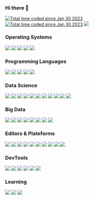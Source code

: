### Hi there 👋

<a href="https://www.linkedin.com/in/xadrien/">
    <img src="https://img.shields.io/badge/-0A66C2?style=flat&logo=linkedin&logoColor=white" alt="Total time coded since Jan 30 2023" />
</a>
<a href="https://wakatime.com/@54d99f29-75b1-48c3-a9ec-a4132e114e56"><img src="https://wakatime.com/badge/user/54d99f29-75b1-48c3-a9ec-a4132e114e56.svg" alt="Total time coded since Jan 30 2023" /></a>

<a href="https://wakatime.com/@54d99f29-75b1-48c3-a9ec-a4132e114e56">
  <img src="https://wakatime.com/share/@ADkernx/f07de5dc-110e-463d-895a-6342b09a3273.svg" />
</a>

### Operating Systems

<img src="https://img.shields.io/badge/Darwin-000000?style=flat&logo=apple&logoColor=white"/>
<img src="https://img.shields.io/badge/Ubuntu-E95420?style=flat&logo=ubuntu&logoColor=white"/>
<img src="https://img.shields.io/badge/Red_Hat-EE0000?style=flat&logo=redhat&logoColor=white"/>
<img src="https://img.shields.io/badge/Alpine_Linux-0D597F?style=flat&logo=alpinelinux&logoColor=white"/>
<img src="https://img.shields.io/badge/Debian-A81D33?style=flat&logo=debian&logoColor=white"/>

### Programming Languages

<img src="https://img.shields.io/badge/Python3-0277BD?style=flat&logo=python&logoColor=white" />
<img src="https://img.shields.io/badge/Bash-424242?style=flat&logo=gnubash&logoColor=white" />
<img src="https://img.shields.io/badge/SQL/NoSQL-E91E63?style=flat&logo=amazondynamodb&logoColor=white" />
<img src="https://img.shields.io/badge/R-3776AB?style=flat&logo=r&logoColor=white" />
<img src="https://img.shields.io/badge/Scala-CB171E?style=flat&logo=scala&logoColor=white" />

### Data Science

<img src="https://img.shields.io/badge/Pandas-150458?style=flat&logo=pandas&logoColor=white"/>
<img src="https://img.shields.io/badge/NumPy-013243?style=flat&logo=numpy&logoColor=white"/>
<img src="https://img.shields.io/badge/Polars-CD792C?style=flat&logo=polars&logoColor=white"/>
<img src="https://img.shields.io/badge/SciPy-8CAAE6?style=flat&logo=scipy&logoColor=white"/>
<img src="https://img.shields.io/badge/Scikit_Learn-F7931E?style=flat&logo=scikitlearn&logoColor=white"/>
<img src="https://img.shields.io/badge/Keras-D00000?style=flat&logo=keras&logoColor=white"/>
<img src="https://img.shields.io/badge/MLFlow-0194E2?style=flat&logo=mlflow&logoColor=white"/>
<img src="https://img.shields.io/badge/PyTorch-EE4C2C?style=flat&logo=pytorch&logoColor=white"/>
<img src="https://img.shields.io/badge/pytest-0A9EDC?style=flat&logo=pytest&logoColor=white"/>
<img src="https://img.shields.io/badge/Folium-77B829?style=flat&logo=folium&logoColor=white"/>
<img src="https://img.shields.io/badge/Plotly-3F4F75?style=flat&logo=plotly&logoColor=white"/>

### Big Data

<img src="https://img.shields.io/badge/Spark-E25A1C?style=flat&logo=apachespark&logoColor=white"/>
<img src="https://img.shields.io/badge/Hive-FBC02D?style=flat&logo=apachehive&logoColor=white"/>
<img src="https://img.shields.io/badge/HDFS-66CCFF?style=flat&logo=apachehadoop&logoColor=white"/>
<img src="https://img.shields.io/badge/Kafka-231F20?style=flat&logo=apachekafka&logoColor=white"/>
<img src="https://img.shields.io/badge/Oracle-F80000?style=flat&logo=oracle&logoColor=white"/>
<img src="https://img.shields.io/badge/Cassandra-1287B1?style=flat&logo=apachecassandra&logoColor=white"/>
<img src="https://img.shields.io/badge/MongoDB-47A248?style=flat&logo=mongodb&logoColor=white"/>
<img src="https://img.shields.io/badge/AirFlow-017CEE?style=flat&logo=apacheairflow&logoColor=white"/>

### Editors & Plateforms

<img src="https://img.shields.io/badge/VS_Code-007ACC?style=flat&logo=visualstudiocode&logoColor=white"/>
<img src="https://img.shields.io/badge/Jupyter-F37626?style=flat&logo=jupyter&logoColor=white"/>
<img src="https://img.shields.io/badge/Vim-019733?style=flat&logo=vim&logoColor=white"/>
<img src="https://img.shields.io/badge/Sublime-FF9800?style=flat&logo=sublimetext&logoColor=white"/>
<img src="https://img.shields.io/badge/iTerm2-000000?style=flat&logo=iterm2&logoColor=white"/>

<img src="https://img.shields.io/badge/DevContainers-333333?style=flat&logo=linuxcontainers&logoColor=white"/>
<img src="https://img.shields.io/badge/Docker-2496ED?style=flat&logo=docker&logoColor=white"/>
<img src="https://img.shields.io/badge/AWS_EC2-FF9900?style=flat&logo=amazonec2&logoColor=white"/>
<img src="https://img.shields.io/badge/Dataiku-2AB1AC?style=flat&logo=dataiku&logoColor=white"/>
<img src="https://img.shields.io/badge/Google_Colab-F9AB00?style=flat&logo=googlecolab&logoColor=white"/>

### DevTools

<img src="https://img.shields.io/badge/Git-F05032?style=flat&logo=git&logoColor=white"/>
<img src="https://img.shields.io/badge/DVC-13ADC7?style=flat&logo=dvc&logoColor=white"/>
<img src="https://img.shields.io/badge/Github-181717?style=flat&logo=github&logoColor=white"/>
<img src="https://img.shields.io/badge/Bitbucket-0052CC?style=flat&logo=bitbucket&logoColor=white"/>
<img src="https://img.shields.io/badge/JFrog-41BF47?style=flat&logo=jfrog&logoColor=white"/>
<img src="https://img.shields.io/badge/Jenkins-D24939?style=flat&logo=jenkins&logoColor=white"/>

### Learning

<img src="https://img.shields.io/badge/Rust-000000?style=flat&logo=rust&logoColor=white"/>
<img src="https://img.shields.io/badge/AWS-232F3E?style=flat&logo=amazonaws&logoColor=white"/>
<img src="https://img.shields.io/badge/Ansible-EE0000?style=flat&logo=ansible&logoColor=white"/>
